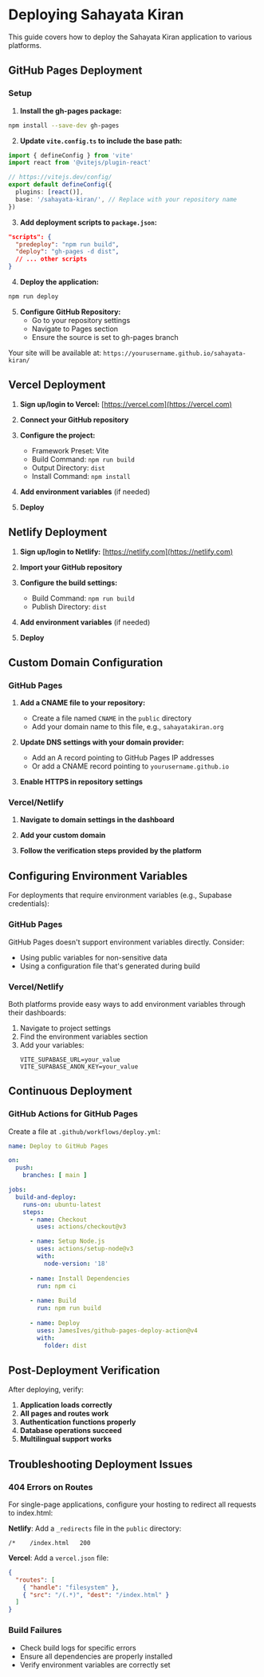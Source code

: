 # Deploying Sahayata Kiran

This guide covers how to deploy the Sahayata Kiran application to various platforms.

## GitHub Pages Deployment

### Setup

1. **Install the gh-pages package:**

```bash
npm install --save-dev gh-pages
```

2. **Update `vite.config.ts` to include the base path:**

```typescript
import { defineConfig } from 'vite'
import react from '@vitejs/plugin-react'

// https://vitejs.dev/config/
export default defineConfig({
  plugins: [react()],
  base: '/sahayata-kiran/', // Replace with your repository name
})
```

3. **Add deployment scripts to `package.json`:**

```json
"scripts": {
  "predeploy": "npm run build",
  "deploy": "gh-pages -d dist",
  // ... other scripts
}
```

4. **Deploy the application:**

```bash
npm run deploy
```

5. **Configure GitHub Repository:**
   - Go to your repository settings
   - Navigate to Pages section
   - Ensure the source is set to gh-pages branch

Your site will be available at: `https://yourusername.github.io/sahayata-kiran/`

## Vercel Deployment

1. **Sign up/login to Vercel:** [https://vercel.com](https://vercel.com)

2. **Connect your GitHub repository**

3. **Configure the project:**
   - Framework Preset: Vite
   - Build Command: `npm run build`
   - Output Directory: `dist`
   - Install Command: `npm install`

4. **Add environment variables** (if needed)

5. **Deploy**

## Netlify Deployment

1. **Sign up/login to Netlify:** [https://netlify.com](https://netlify.com)

2. **Import your GitHub repository**

3. **Configure the build settings:**
   - Build Command: `npm run build`
   - Publish Directory: `dist`

4. **Add environment variables** (if needed)

5. **Deploy**

## Custom Domain Configuration

### GitHub Pages

1. **Add a CNAME file to your repository:**
   - Create a file named `CNAME` in the `public` directory
   - Add your domain name to this file, e.g., `sahayatakiran.org`

2. **Update DNS settings with your domain provider:**
   - Add an A record pointing to GitHub Pages IP addresses
   - Or add a CNAME record pointing to `yourusername.github.io`

3. **Enable HTTPS in repository settings**

### Vercel/Netlify

1. **Navigate to domain settings in the dashboard**

2. **Add your custom domain**

3. **Follow the verification steps provided by the platform**

## Configuring Environment Variables

For deployments that require environment variables (e.g., Supabase credentials):

### GitHub Pages
GitHub Pages doesn't support environment variables directly. Consider:
- Using public variables for non-sensitive data
- Using a configuration file that's generated during build

### Vercel/Netlify
Both platforms provide easy ways to add environment variables through their dashboards:

1. Navigate to project settings
2. Find the environment variables section
3. Add your variables:
   ```
   VITE_SUPABASE_URL=your_value
   VITE_SUPABASE_ANON_KEY=your_value
   ```

## Continuous Deployment

### GitHub Actions for GitHub Pages

Create a file at `.github/workflows/deploy.yml`:

```yaml
name: Deploy to GitHub Pages

on:
  push:
    branches: [ main ]

jobs:
  build-and-deploy:
    runs-on: ubuntu-latest
    steps:
      - name: Checkout
        uses: actions/checkout@v3

      - name: Setup Node.js
        uses: actions/setup-node@v3
        with:
          node-version: '18'
          
      - name: Install Dependencies
        run: npm ci
        
      - name: Build
        run: npm run build
        
      - name: Deploy
        uses: JamesIves/github-pages-deploy-action@v4
        with:
          folder: dist
```

## Post-Deployment Verification

After deploying, verify:

1. **Application loads correctly**
2. **All pages and routes work**
3. **Authentication functions properly**
4. **Database operations succeed**
5. **Multilingual support works**

## Troubleshooting Deployment Issues

### 404 Errors on Routes
For single-page applications, configure your hosting to redirect all requests to index.html:

**Netlify**: Add a `_redirects` file in the `public` directory:
```
/*    /index.html   200
```

**Vercel**: Add a `vercel.json` file:
```json
{
  "routes": [
    { "handle": "filesystem" },
    { "src": "/(.*)", "dest": "/index.html" }
  ]
}
```

### Build Failures
- Check build logs for specific errors
- Ensure all dependencies are properly installed
- Verify environment variables are correctly set
